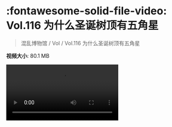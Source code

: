 # :fontawesome-solid-file-video: Vol.116 为什么圣诞树顶有五角星

> 混乱博物馆 / Vol / Vol.116 为什么圣诞树顶有五角星

**视频大小**: 80.1 MB

<div class="video"><video src="https://file.hsyhx.top/archive/混乱博物馆/Vol/Vol.116 为什么圣诞树顶有五角星.mp4" controls preload>🤔 您的浏览器不支持 video 标签</video></div>